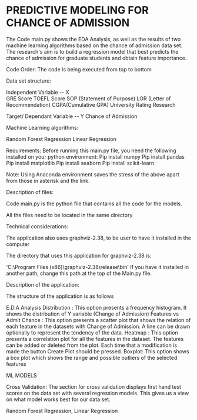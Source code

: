 
# PREDICTIVE MODELING FOR CHANCE OF ADMISSION

The Code main.py shows the EDA Analysis, as well as the results of two machine learning algorithms based on the chance of admission data set. The research's aim is to build a regression model that best predicts the chance of admission for graduate students and obtain feature importance.

Code Order: The code is being executed from top to bottom 

Data set structure:

Independent Variable -- X  
GRE Score
TOEFL Score
SOP  (Statement of Purpose)
LOR (Letter of Recommendation)
CGPA(Cumulative GPA)
University Rating
Research 

Target/ Dependant Variable -- Y
Chance of Admission


Machine Learning algorithms:

Random Forest Regression
Linear Regression

Requirements:
Before running this  main.py file, you need the following installed on your python environment:
Pip install numpy
Pip install pandas
Pip install matplotlib
Pip install seaborn
Pip install scikit-learn


Note: Using Anaconda environment saves the stress of the above apart from those in asterisk and the link.



Description of files:


Code main.py is the python file that contains all the code for the models.


All the files need to be located in the same directory

Technical considerations:


The application also uses graphviz-2.38, to be user to have it installed in the computer

The directory that uses this application for graphviz-2.38 is:

'C:\\Program Files (x86)\\graphviz-2.38\\release\\bin'
If you have it installed in another path, change this path at the top of the Main.py file.


Description of the application:


The structure of the application is as follows


E.D.A Analysis
Distribution : This option presents a frequency histogram. It shows the distribution of  Y variable (Change of Admission)
Features vs Admit Chance : This option presents a scatter plot that shows the relation of each feature in the datasets with Change of Admission. A line can be drawn optionally to represent the tendency of the data.
Heatmap : This option presents a correlation plot for all the features in the dataset. The features can be added or deleted from the plot. Each time that a modification is made the button Create Plot should be pressed.
Boxplot: This option shows a box plot which shows the range and possible outliers of the selected features




ML MODELS

Cross Validation:
The section for cross validation displays first hand test scores on the data set with several regression models. This gives us a view on what model works best for our data set.

Random Forest Regression, Linear Regression

